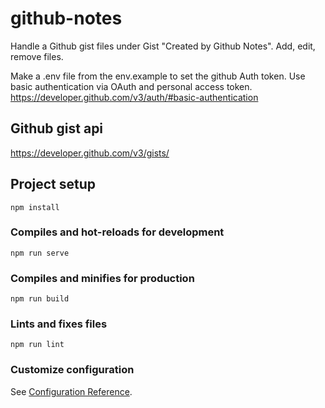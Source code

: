 # github-notes
Handle a Github gist files under Gist "Created by Github Notes". Add, edit, remove files.

Make a .env file from the env.example to set the github Auth token. Use basic authentication via OAuth and personal access token. 
https://developer.github.com/v3/auth/#basic-authentication 

## Github gist api
https://developer.github.com/v3/gists/

## Project setup
```
npm install
```

### Compiles and hot-reloads for development
```
npm run serve
```

### Compiles and minifies for production
```
npm run build
```

### Lints and fixes files
```
npm run lint
```

### Customize configuration
See [Configuration Reference](https://cli.vuejs.org/config/).
